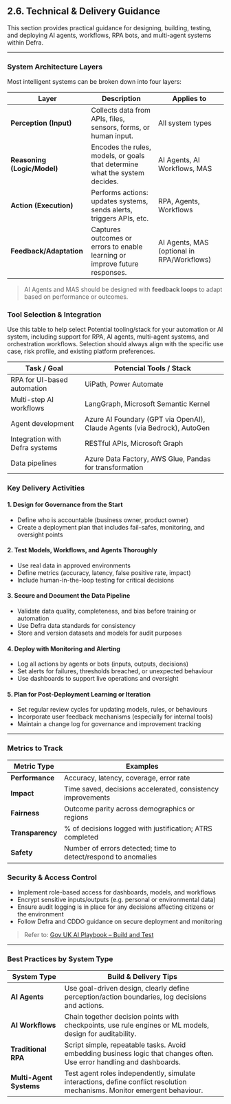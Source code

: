 ## 2.6. Technical & Delivery Guidance

This section provides practical guidance for designing, building, testing, and deploying AI agents, workflows, RPA bots, and multi-agent systems within Defra.

---

### System Architecture Layers

Most intelligent systems can be broken down into four layers:

| Layer              | Description | Applies to |
|-------------------|-------------|------------|
| **Perception (Input)**  | Collects data from APIs, files, sensors, forms, or human input. | All system types |
| **Reasoning (Logic/Model)** | Encodes the rules, models, or goals that determine what the system decides. | AI Agents, AI Workflows, MAS |
| **Action (Execution)**  | Performs actions: updates systems, sends alerts, triggers APIs, etc. | RPA, Agents, Workflows |
| **Feedback/Adaptation** | Captures outcomes or errors to enable learning or improve future responses. | AI Agents, MAS (optional in RPA/Workflows) |

> AI Agents and MAS should be designed with **feedback loops** to adapt based on performance or outcomes.


### Tool Selection & Integration

Use this table to help select Potential tooling/stack for your automation or AI system, including support for RPA, AI agents, multi-agent systems, and orchestration workflows. Selection should always align with the specific use case, risk profile, and existing platform preferences.

| Task / Goal                           | Potencial Tools / Stack |
|---------------------------------------|----------------------------|
| RPA for UI-based automation           | UiPath, Power Automate |
| Multi-step AI workflows               | LangGraph, Microsoft Semantic Kernel |
| Agent development                     | Azure AI Foundary (GPT via OpenAI), Claude Agents (via Bedrock), AutoGen |
| Integration with Defra systems        | RESTful APIs, Microsoft Graph |
| Data pipelines                        | Azure Data Factory, AWS Glue, Pandas for transformation |


### Key Delivery Activities

#### 1. **Design for Governance from the Start**
- Define who is accountable (business owner, product owner)
- Create a deployment plan that includes fail-safes, monitoring, and oversight points

#### 2. **Test Models, Workflows, and Agents Thoroughly**
- Use real data in approved environments
- Define metrics (accuracy, latency, false positive rate, impact)
- Include human-in-the-loop testing for critical decisions

#### 3. **Secure and Document the Data Pipeline**
- Validate data quality, completeness, and bias before training or automation
- Use Defra data standards for consistency
- Store and version datasets and models for audit purposes

#### 4. **Deploy with Monitoring and Alerting**
- Log all actions by agents or bots (inputs, outputs, decisions)
- Set alerts for failures, thresholds breached, or unexpected behaviour
- Use dashboards to support live operations and oversight

#### 5. **Plan for Post-Deployment Learning or Iteration**
- Set regular review cycles for updating models, rules, or behaviours
- Incorporate user feedback mechanisms (especially for internal tools)
- Maintain a change log for governance and improvement tracking

---

### Metrics to Track

| Metric Type      | Examples |
|------------------|----------|
| **Performance**  | Accuracy, latency, coverage, error rate |
| **Impact**       | Time saved, decisions accelerated, consistency improvements |
| **Fairness**     | Outcome parity across demographics or regions |
| **Transparency** | % of decisions logged with justification; ATRS completed |
| **Safety**       | Number of errors detected; time to detect/respond to anomalies |


### Security & Access Control

- Implement role-based access for dashboards, models, and workflows
- Encrypt sensitive inputs/outputs (e.g. personal or environmental data)
- Ensure audit logging is in place for any decisions affecting citizens or the environment
- Follow Defra and CDDO guidance on secure deployment and monitoring

> Refer to: [Gov UK AI Playbook – Build and Test](https://www.gov.uk/government/publications/ai-playbook-for-the-uk-government)

---

### Best Practices by System Type

| System Type          | Build & Delivery Tips |
|----------------------|-----------------------|
| **AI Agents**        | Use goal-driven design, clearly define perception/action boundaries, log decisions and actions. |
| **AI Workflows**     | Chain together decision points with checkpoints, use rule engines or ML models, design for auditability. |
| **Traditional RPA**  | Script simple, repeatable tasks. Avoid embedding business logic that changes often. Use error handling and dashboards. |
| **Multi-Agent Systems** | Test agent roles independently, simulate interactions, define conflict resolution mechanisms. Monitor emergent behaviour. |
